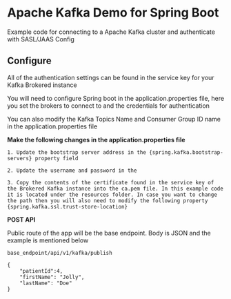 # Apache Kafka Demo for Spring Boot

Example code for connecting to a Apache Kafka cluster and authenticate with SASL/JAAS Config


## **Configure**

All of the authentication settings can be found in the service key for your Kafka Brokered instance

You will need to configure Spring boot in the application.properties file, here you set the brokers to connect to and the credentials for authentication

You can also modify the Kafka Topics Name and Consumer Group ID name in the application.properties file



**Make the following changes in the application.properties file**

```
1. Update the bootstrap server address in the {spring.kafka.bootstrap-servers} property field

2. Update the username and password in the 

3. Copy the contents of the certificate found in the service key of the Brokered Kafka instance into the ca.pem file. In this example code it is located under the resources folder. In case you want to change the path then you will also need to modify the following property {spring.kafka.ssl.trust-store-location}
```


**POST API**

Public route of the app will be the base endpoint. Body is JSON and the example is mentioned below

```
base_endpoint/api/v1/kafka/publish

{
    "patientId":4,
    "firstName": "Jolly",
    "lastName": "Doe"
}
```
